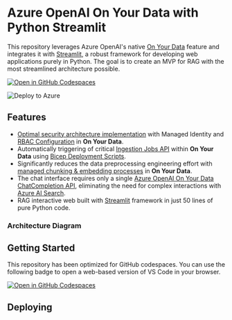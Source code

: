 # Azure OpenAI On Your Data with Python Streamlit

This repository leverages Azure OpenAI's native [On Your Data](https://learn.microsoft.com/en-us/azure/ai-services/openai/concepts/use-your-data) feature and integrates it with [Streamlit](https://streamlit.io/), a robust framework for developing web applications purely in Python. The goal is to create an MVP for RAG with the most streamlined architecture possible.

[![Open in GitHub Codespaces](https://img.shields.io/static/v1?style=for-the-badge&label=GitHub+Codespaces&message=Open&color=blue&logo=github)](https://codespaces.new/charliewei0716/on-your-data-with-streamlit?quickstart=1)

![Deploy to Azure](https://aka.ms/deploytoazurebutton)

## Features

- [Optimal security architecture implementation](https://learn.microsoft.com/en-us/azure/ai-services/openai/how-to/use-your-data-securely#data-ingestion-architecture) with Managed Identity and [RBAC Configuration](https://learn.microsoft.com/en-us/azure/ai-services/openai/how-to/use-your-data-securely#role-assignments) in **On Your Data**.
- Automatically triggering of critical [Ingestion Jobs API](https://learn.microsoft.com/en-us/rest/api/azureopenai/ingestion-jobs) within **On Your Data** using [Bicep Deployment Scripts](https://learn.microsoft.com/en-us/azure/azure-resource-manager/bicep/deployment-script-bicep).
- Significantly reduces the data preprocessing engineering effort with [managed chunking & embedding processes](https://learn.microsoft.com/en-us/azure/ai-services/openai/concepts/use-your-data?view=rest-azureopenai-2024-05-01-preview&tabs=blob-storage%2Ccopilot#how-data-is-ingested-into-azure-ai-search) in **On Your Data**.
- The chat interface requires only a single [Azure OpenAI On Your Data ChatCompletion API](https://learn.microsoft.com/en-us/azure/ai-services/openai/references/on-your-data), eliminating the need for complex interactions with [Azure AI Search](https://learn.microsoft.com/en-us/azure/search/search-what-is-azure-search).
- RAG interactive web built with [Streamlit](https://streamlit.io/) framework in just 50 lines of pure Python code.

### Architecture Diagram

## Getting Started

This repository has been optimized for GitHub codespaces. You can use the following badge to open a web-based version of VS Code in your browser.

[![Open in GitHub Codespaces](https://img.shields.io/static/v1?style=for-the-badge&label=GitHub+Codespaces&message=Open&color=blue&logo=github)](https://codespaces.new/charliewei0716/on-your-data-with-streamlit?quickstart=1)

## Deploying
